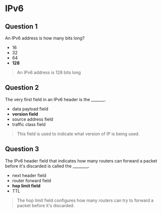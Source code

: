 # IPv6

## Question 1

An IPv6 address is how many bits long?

* 16
* 32
* 64
* **128**

> An IPv6 address is 128 bits long

## Question 2

The very first field in an IPv6 header is the _______.

* data payload field
* **version field**
* source address field
* traffic class field

> This field is used to indicate what version of IP is being used.

## Question 3

The IPv6 header field that indicates how many routers can forward a packet before it's discarded is called the ________.

* next header field
* router forward field
* **hop limit field**
* TTL

> The hop limit field configures how many routers can try to forward a packet before it's discarded.
